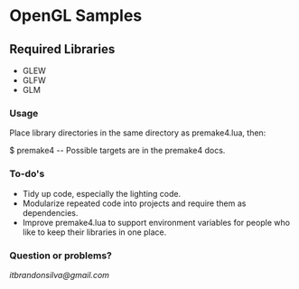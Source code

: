 # OpenGL Samples

## Required Libraries
* GLEW
* GLFW
* GLM

### Usage

Place library directories in the same directory as premake4.lua, then:

$ premake4 <TARGET>    -- Possible targets are in the premake4 docs.

### To-do's
* Tidy up code, especially the lighting code.
* Modularize repeated code into projects and require them as dependencies.
* Improve premake4.lua to support environment variables for people who like to keep their libraries in one place.

### Question or problems?
_itbrandonsilva@gmail.com_
